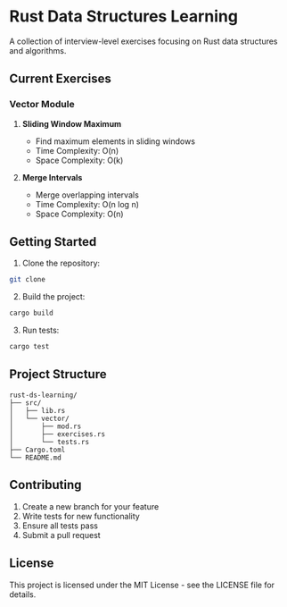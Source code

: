 # Rust Data Structures Learning

A collection of interview-level exercises focusing on Rust data structures and algorithms.

## Current Exercises

### Vector Module
1. **Sliding Window Maximum**
   - Find maximum elements in sliding windows
   - Time Complexity: O(n)
   - Space Complexity: O(k)

2. **Merge Intervals**
   - Merge overlapping intervals
   - Time Complexity: O(n log n)
   - Space Complexity: O(n)

## Getting Started

1. Clone the repository:
```bash
git clone 
```

2. Build the project:
```bash
cargo build
```

3. Run tests:
```bash
cargo test
```

## Project Structure
```
rust-ds-learning/
├── src/
│   ├── lib.rs
│   └── vector/
│       ├── mod.rs
│       ├── exercises.rs
│       └── tests.rs
├── Cargo.toml
└── README.md
```

## Contributing

1. Create a new branch for your feature
2. Write tests for new functionality
3. Ensure all tests pass
4. Submit a pull request

## License

This project is licensed under the MIT License - see the LICENSE file for details.
